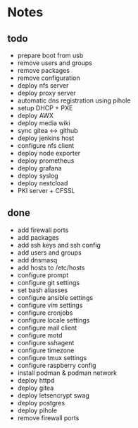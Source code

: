 # Notes

## todo

* prepare boot from usb
* remove users and groups
* remove packages
* remove configuration
* deploy nfs server
* deploy proxy server
* automatic dns registration using pihole
* setup DHCP + PXE
* deploy AWX
* deploy media wiki
* sync gitea <-> github
* deploy jenkins host
* configure nfs client
* deploy node exporter
* deploy prometheus
* deploy grafana
* deploy syslog
* deploy nextcload
* PKI server + CFSSL

## done

* add firewall ports
* add packages
* add ssh keys and ssh config
* add users and groups
* add dnsmasq
* add hosts to /etc/hosts
* configure prompt
* configure git settings
* set bash aliasses
* configure ansible settings
* configure vim settings
* configure cronjobs
* configure locale settings
* configure mail client
* configure motd
* configure sshagent
* configure timezone
* configure tmux settings
* configure raspberry config 
* install podman & podman network
* deploy httpd
* deploy gitea
* deploy letsencrypt swag
* deploy postgres
* deploy pihole
* remove firewall ports

